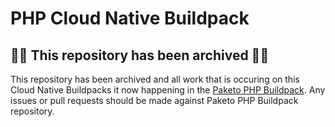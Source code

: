 # PHP Cloud Native Buildpack
## 🚨🚨 This repository has been archived 🚨🚨
This repository has been archived and all work that is occuring on this Cloud Native Buildpacks it now happening in the [Paketo PHP Buildpack](https://github.com/paketo-buildpacks/php). Any issues or pull requests should be made against Paketo PHP Buildpack repository.

